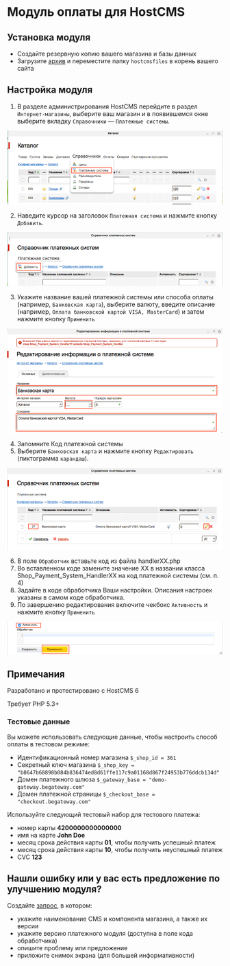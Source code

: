 # Модуль оплаты для HostCMS

## Установка модуля

  * Создайте резервную копию вашего магазина и базы данных
  * Загрузите [архив](https://github.com/beGateway/hostcms-payment-module/archive/master.zip) и переместите папку `hostcmsfiles` в корень вашего сайта

## Настройка модуля

1. В разделе администрирования HostCMS перейдите в раздел `Интернет-магазины`, выберите ваш магазин и в появившемся окне выберите вкладку `Справочники` — `Платежные системы`.

  ![Шаг 1](https://github.com/beGateway/hostcms-payment-module/raw/master/doc/pic1.png)

2. Наведите курсор на заголовок `Платежная система` и нажмите кнопку `Добавить`.

  ![Шаг 2](https://github.com/beGateway/hostcms-payment-module/raw/master/doc/pic2.png)

3. Укажите название вашей платежной системы или способа оплаты (например, `Банковская карта`), выберите валюту, введите описание (например, `Оплата банковской картой VISA, MasterCard`) и затем нажмите кнопку `Применить`

  ![Шаг 3](https://github.com/beGateway/hostcms-payment-module/raw/master/doc/pic3.png)

4. Запомните Код платежной системы
5. Выберите `Банковская карта` и нажмите кнопку `Редактировать` (пиктограмма `карандаш`).

  ![Шаг 5](https://github.com/beGateway/hostcms-payment-module/raw/master/doc/pic5.png)

6. В поле `Обработчик` вставьте код из файла handlerXX.php
7. Во вставленном коде замените значение XX в названии класса Shop_Payment_System_HandlerXX на код платежной системы (см. п. 4)
8. Задайте в коде обработчика Ваши настройки. Описания настроек указаны в самом коде обработчика.
9. По завершению редактирования включите чекбокс `Активность` и нажмите кнопку `Применить`

  ![Шаг 9](https://github.com/beGateway/hostcms-payment-module/raw/master/doc/pic9.png)

## Примечания

Разработано и протестировано c HostCMS 6

Требует PHP 5.3+

### Тестовые данные

Вы можете использовать следующие данные, чтобы настроить способ оплаты в
тестовом режиме:

  * Идентификационный номер магазина `$_shop_id = 361`
  * Секретный ключ магазина `$_shop_key = "b8647b68898b084b836474ed8d61ffe117c9a01168d867f24953b776ddcb134d"`
  * Домен платежного шлюза `$_gateway_base = "demo-gateway.begateway.com"`
  * Домен платежной страницы `$_checkout_base = "checkout.begateway.com"`

Используйте следующий тестовый набор для тестового платежа:

  * номер карты __4200000000000000__
  * имя на карте __John Doe__
  * месяц срока действия карты __01__, чтобы получить успешный платеж
  * месяц срока действия карты __10__, чтобы получить неуспешный платеж
  * CVC __123__

## Нашли ошибку или у вас есть предложение по улучшению модуля?

Создайте [запрос](https://github.com/beGateway/hostcms-payment-module/issues/new), в котором:

  * укажите наименование CMS и компонента магазина, а также их версии
  * укажите версию платежного модуля (доступна в поле кода обработчика)
  * опишите проблему или предложение
  * приложите снимок экрана (для большей информативности)
